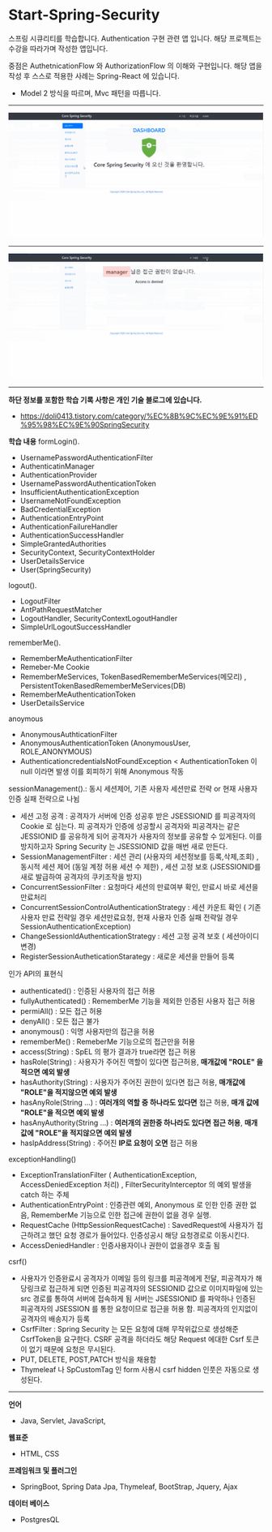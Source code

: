 # Start-Spring-Security
스프링 시큐리티를 학습합니다. Authentication 구현 관련 앱 입니다. 해당 프로젝트는 수강을 따라가며 작성한 앱입니다.

중점은 AuthetnicationFlow 와 AuthorizationFlow 의 이해와 구현입니다. 해당 앱을 작성 후 스스로 적용한 사례는 Spring-React 에 있습니다.
 
* Model 2 방식을 따르며, Mvc 패턴을 따릅니다.

<hr>

![](https://github.com/soominJung0413/Start-Spring-Security/blob/master/%EC%8B%9C%ED%81%90%EB%A6%AC%ED%8B%B01.PNG)

<hr>

![](https://github.com/soominJung0413/Start-Spring-Security/blob/master/%EC%8B%9C%ED%81%90%EB%A6%AC%ED%8B%B02.PNG)

<hr>

 **하단 정보를 포함한 학습 기록 사항은 개인 기술 블로그에 있습니다.**
 * https://doli0413.tistory.com/category/%EC%8B%9C%EC%9E%91%ED%95%98%EC%9E%90SpringSecurity

**학습 내용**
formLogin().
 * UsernamePasswordAuthenticationFilter
 * AuthenticatinManager
 * AuthenticationProvider
 * UsernamePasswordAuthenticationToken
 * InsufficientAuthenticationException
 * UsernameNotFoundException
 * BadCredentialException
 * AuthenticationEntryPoint
 * AuthenticationFailureHandler
 * AuthenticationSuccessHandler
 * SimpleGrantedAuthorities
 * SecurityContext, SecurityContextHolder
 * UserDetailsService
 * User(SpringSecurity)
 
logout().
 * LogoutFilter 
 * AntPathRequestMatcher
 * LogoutHandler, SecurityContextLogoutHandler 
 * SimpleUrlLogoutSuccessHandler 
 
rememberMe().
 * RememberMeAuthenticationFilter 
 * Remeber-Me Cookie
 * RememberMeServices, TokenBasedRememberMeServices(메모리) , PersistentTokenBasedRememberMeServices(DB) 
 * RememberMeAuthenticationToken 
 * UserDetailsService

anoymous
 * AnonymousAuthticationFilter 
 * AnonymousAuthenticationToken (AnonymousUser, ROLE_ANONYMOUS)
 * AuthenticationcredentialsNotFoundException < AuthenticationToken 이 null 이라면 발생 이를 회피하기 위해 Anonymous 작동
 
sessionManagement().: 동시 세션제어, 기존 사용자 세션만료 전략 or 현재 사용자 인증 실패 전략으로 나뉨
 * 세션 고정 공격 : 공격자가 서버에 인증 성공후 받은 JSESSIONID 를 피공격자의 Cookie 로 심는다. 피 공격자가 인증에 성공할시 공격자와 피공격자는 같은 JESSIONID 를 공유하게 되어 
                   공격자가 사용자의 정보를 공유할 수 있게된다. 이를 방지하고자 Spring Security 는 JSESSIONID 값을 매번 새로 만든다.
 * SessionManagementFilter : 세션 관리 (사용자의 세션정보를 등록,삭제,조회) , 동시적 세션 제어 (동일 계정 허용 세션 수 제한) , 세션 고정 보호 (JSESSIONID를 새로 발급하여 공격자의 쿠키조작을 방지)
 * ConcurrentSessionFilter : 요청마다 세션의 만료여부 확인, 만료시 바로 세션을 만료처리
 * ConcurrentSessionControlAuthenticationStrategy : 세션 카운트 확인 ( 기존 사용자 만료 전략일 경우 세션만료요청, 현재 사용자 인증 실패 전략일 경우 SessionAuthenticationException)
 * ChangeSessionIdAuthenticationStrategy : 세션 고정 공격 보호 ( 세션아이디 변경)
 * RegisterSessionAutheticationStarategy : 새로운 세션을 만들어 등록
 
인가 API의 표현식
 * authenticated() : 인증된 사용자의 접근 허용
 * fullyAuthenticated() : RememberMe 기능을 제외한 인증된 사용자 접근 허용
 * permiAll() : 모든 접근 허용
 * denyAll() : 모든 접근 불가
 * anonymous() : 익명 사용자만의 접근을 허용
 * rememberMe() : RemeberMe 기능으로의 접근만을 허용
 * access(String) : SpEL 의 평가 결과가 true라면 접근 허용
 * hasRole(String) : 사용자가 주어진 역할이 있다면 접근허용, **매개값에 "ROLE" 을 적으면 예외 발생**
 * hasAuthority(String) : 사용자가 주어진 권한이 있다면 접근 허용, **매개값에 "ROLE"을 적지않으면 예외 발생**
 * hasAnyRole(String ...) : **여러개의 역할 중 하나라도 있다면** 접근 허용, **매개 값에 "ROLE"을 적으면 예외 발생**
 * hasAnyAuthority(String ...) : **여러개의 권한중 하나라도 있다면 접근 허용**, **매개 값에 "ROLE"을 적지않으면 예외 발생**
 * hasIpAddress(String) : 주어진 **IP로 요청이 오면** 접근 허용
 
exceptionHandling()
 * ExceptionTranslationFilter ( AuthenticationException, AccessDeniedException 처리) , FilterSecurityInterceptor 의 예외 발생을 catch 하는 주체
 * AuthenticationEntryPoint : 인증관련 예외, Anonymous 로 인한 인증 권한 없음, RememberMe 기능으로 인한 접근에 권한이 없을 경우 실행.
 * RequestCache (HttpSessionRequestCache) : SavedRequest에 사용자가 접근하려고 했던 요청 경로가 들어있다. 인증성공시 해당 요청경로로 이동시킨다.
 * AccessDeniedHandler : 인증사용자이나 권한이 없을경우 호출 됨

csrf()
 * 사용자가 인증완료시 공격자가 이메일 등의 링크를 피공격에게 전달, 피공격자가 해당링크로 접근하게 되면 인증된 피공격자의 SESSIONID 값으로 이미지파일에 
   있는 src 경로를 통하여 서버에 접속하게 됨 서버는 JSESSIONID 를 파악하나 인증된 피공격자의 JSESSION 를 통한 요청이므로 접근을 허용 함. 피공격자의 인지없이 공격자의 배송지가 등록
 * CsrfFilter : Spring Security 는 모든 요청에 대해 무작위값으로 생성해준 CsrfToken을 요구한다. CSRF 공격을 하더라도 해당 Request 에대한 Csrf 토큰이 없기 때문에 요청은 무시된다.
 * PUT, DELETE, POST,PATCH 방식을 채용함
 * Thymeleaf 나 SpCustomTag 인 form 사용시 csrf hidden 인풋은 자동으로 생성된다.
 

<hr>

**언어**
 * Java, Servlet, JavaScript, 

**웹표준**
 * HTML, CSS
 
**프레임워크 및 플러그인**
 * SpringBoot, Spring Data Jpa, Thymeleaf, BootStrap, Jquery, Ajax

**데이터 베이스**
 * PostgresQL
